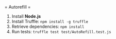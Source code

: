 
= Autorefill =

1. Install **Node.js**
1. Install Truffle: `npm install -g truffle`
1. Retrieve dependencies: `npm install`
1. Run tests: `truffle test test/AutoRefill.test.js`
